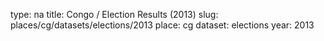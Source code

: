 type: na
title: Congo / Election Results (2013)
slug: places/cg/datasets/elections/2013
place: cg
dataset: elections
year: 2013
